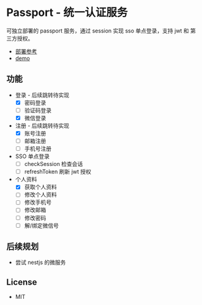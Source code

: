 # Passport - 统一认证服务

可独立部署的 passport 服务，通过 session 实现 sso 单点登录，支持 jwt 和 第三方授权。

- [部署参考](https://github.com/zhengxs2018/passport-delos)
- [demo](https://passport.zhengxs.cn)

## 功能

- 登录 - 后续跳转待实现
  - [x] 密码登录
  - [ ] 验证码登录
  - [x] 微信登录
- 注册 - 后续跳转待实现
  - [x] 账号注册
  - [ ] 邮箱注册
  - [ ] 手机号注册
- SSO 单点登录
  - [ ] checkSession 检查会话
  - [ ] refreshToken 刷新 jwt 授权
- 个人资料
  - [x] 获取个人资料
  - [ ] 修改个人资料
  - [ ] 修改手机号
  - [ ] 修改邮箱
  - [ ] 修改密码
  - [ ] 解/绑定微信号

## 后续规划

- 尝试 nestjs 的微服务

## License

- MIT
